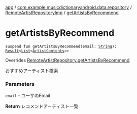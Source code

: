[app](../../index.md) / [com.example.musicdictionaryandroid.data.repository](../index.md) / [RemoteArtistRepositoryImp](index.md) / [getArtistsByRecommend](./get-artists-by-recommend.md)

# getArtistsByRecommend

`suspend fun getArtistsByRecommend(email: `[`String`](https://kotlinlang.org/api/latest/jvm/stdlib/kotlin/-string/index.html)`): `[`Result`](../../com.example.musicdictionaryandroid.domain.model.value/-result/index.md)`<`[`List`](https://kotlinlang.org/api/latest/jvm/stdlib/kotlin.collections/-list/index.html)`<`[`ArtistContents`](../../com.example.musicdictionaryandroid.domain.model.entity/-artist-contents/index.md)`>>`

Overrides [RemoteArtistRepository.getArtistsByRecommend](../-remote-artist-repository/get-artists-by-recommend.md)

おすすめアーティスト検索

### Parameters

`email` - ユーザのEmail

**Return**
レコメンドアーティスト一覧

